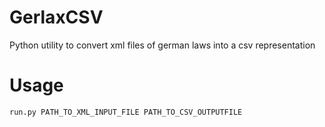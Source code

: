 # GerlaxCSV

Python utility to convert xml files of german laws into a csv representation


# Usage

```
run.py PATH_TO_XML_INPUT_FILE PATH_TO_CSV_OUTPUTFILE
```
